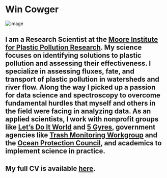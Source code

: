 # Win Cowger

![image](https://user-images.githubusercontent.com/26821843/136642810-d2956e91-4193-4354-b7a7-13b2bb04ad53.png)

## I am a Research Scientist at the [Moore Institute for Plastic Pollution Research](https://mooreplasticresearch.org/). My science focuses on identifying solutions to plastic pollution and assessing their effectiveness. I specialize in assessing fluxes, fate, and transport of plastic pollution in watersheds and river flow. Along the way I picked up a passion for data science and spectroscopy to overcome fundamental hurdles that myself and others in the field were facing in analyzing data. As an applied scientists, I work with nonprofit groups like [Let’s Do It World](https://www.letsdoitworld.org/) and [5 Gyres](https://www.5gyres.org/), government agencies like [Trash Monitoring Workgroup](https://mywaterquality.ca.gov/monitoring_council/trash_monitoring/) and the [Ocean Protection Council](http://www.opc.ca.gov/), and academics to implement science in practice.

## My full CV is available [here](files/WinCowgerCV.pdf).
